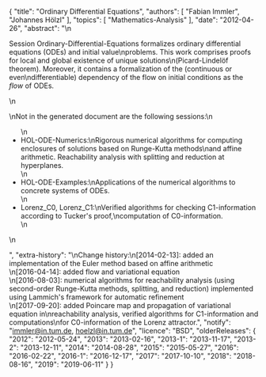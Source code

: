 {
    "title": "Ordinary Differential Equations",
    "authors": [
        "Fabian Immler",
        "Johannes Hölzl"
    ],
    "topics": [
        "Mathematics-Analysis"
    ],
    "date": "2012-04-26",
    "abstract": "\n<p>Session Ordinary-Differential-Equations formalizes ordinary differential equations (ODEs) and initial value\nproblems. This work comprises proofs for local and global existence of unique solutions\n(Picard-Lindelöf theorem). Moreover, it contains a formalization of the (continuous or even\ndifferentiable) dependency of the flow on initial conditions as the <i>flow</i> of ODEs.</p>\n<p>\nNot in the generated document are the following sessions:\n<ul>\n<li> HOL-ODE-Numerics:\nRigorous numerical algorithms for computing enclosures of solutions based on Runge-Kutta methods\nand affine arithmetic. Reachability analysis with splitting and reduction at hyperplanes.</li>\n<li> HOL-ODE-Examples:\nApplications of the numerical algorithms to concrete systems of ODEs.</li>\n<li> Lorenz_C0, Lorenz_C1:\nVerified algorithms for checking C1-information according to Tucker's proof,\ncomputation of C0-information.</li>\n</ul>\n</p>",
    "extra-history": "\nChange history:\n[2014-02-13]: added an implementation of the Euler method based on affine arithmetic<br>\n[2016-04-14]: added flow and variational equation<br>\n[2016-08-03]: numerical algorithms for reachability analysis (using second-order Runge-Kutta methods, splitting, and reduction) implemented using Lammich's framework for automatic refinement<br>\n[2017-09-20]: added Poincare map and propagation of variational equation in\nreachability analysis, verified algorithms for C1-information and computations\nfor C0-information of the Lorenz attractor.",
    "notify": "immler@in.tum.de, hoelzl@in.tum.de",
    "licence": "BSD",
    "olderReleases": {
        "2012": "2012-05-24",
        "2013": "2013-02-16",
        "2013-1": "2013-11-17",
        "2013-2": "2013-12-11",
        "2014": "2014-08-28",
        "2015": "2015-05-27",
        "2016": "2016-02-22",
        "2016-1": "2016-12-17",
        "2017": "2017-10-10",
        "2018": "2018-08-16",
        "2019": "2019-06-11"
    }
}